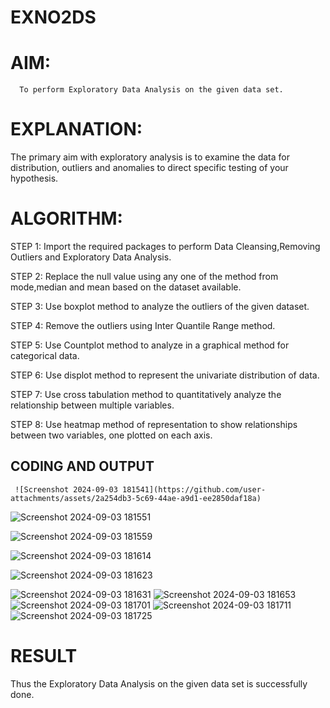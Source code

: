 # EXNO2DS
# AIM:
      To perform Exploratory Data Analysis on the given data set.
      
# EXPLANATION:
  The primary aim with exploratory analysis is to examine the data for distribution, outliers and anomalies to direct specific testing of your hypothesis.
  
# ALGORITHM:
STEP 1: Import the required packages to perform Data Cleansing,Removing Outliers and Exploratory Data Analysis.

STEP 2: Replace the null value using any one of the method from mode,median and mean based on the dataset available.

STEP 3: Use boxplot method to analyze the outliers of the given dataset.

STEP 4: Remove the outliers using Inter Quantile Range method.

STEP 5: Use Countplot method to analyze in a graphical method for categorical data.

STEP 6: Use displot method to represent the univariate distribution of data.

STEP 7: Use cross tabulation method to quantitatively analyze the relationship between multiple variables.

STEP 8: Use heatmap method of representation to show relationships between two variables, one plotted on each axis.

## CODING AND OUTPUT
     ![Screenshot 2024-09-03 181541](https://github.com/user-attachments/assets/2a254db3-5c69-44ae-a9d1-ee2850daf18a)
![Screenshot 2024-09-03 181551](https://github.com/user-attachments/assets/b4b443e3-094f-4474-acd0-f8e45b282efd)

![Screenshot 2024-09-03 181559](https://github.com/user-attachments/assets/e4c12738-d5f2-4761-ae3a-0d7859e93eeb)

![Screenshot 2024-09-03 181614](https://github.com/user-attachments/assets/39b9187c-f8c1-4879-8e70-30e5c344e4d8)

![Screenshot 2024-09-03 181623](https://github.com/user-attachments/assets/5e90b98f-868c-492e-88cf-0f321d4d2271)

![Screenshot 2024-09-03 181631](https://github.com/user-attachments/assets/e0046acd-c59c-4173-a7b0-dfef725579b9)
![Screenshot 2024-09-03 181653](https://github.com/user-attachments/assets/f6ad6361-4e64-48c4-af22-0c8d3eed26c3)
![Screenshot 2024-09-03 181701](https://github.com/user-attachments/assets/8beb563a-0e1d-4d1e-8338-eac50a8db5c4)
![Screenshot 2024-09-03 181711](https://github.com/user-attachments/assets/ec2615bb-d7e5-45b0-a477-efef61447879)
![Screenshot 2024-09-03 181725](https://github.com/user-attachments/assets/64f17aa4-9068-4116-b87c-a1217bc86822)

# RESULT
Thus the Exploratory Data Analysis on the given data set is successfully done.
